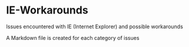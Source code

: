 IE-Workarounds
==============

Issues encountered with IE (Internet Explorer) and possible workarounds

A Markdown file is created for each category of issues
